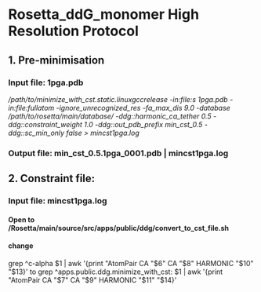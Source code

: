 # Rosetta_ddG_monomer High Resolution Protocol
## 1. Pre-minimisation
### Input file: 1pga.pdb 
*/path/to/minimize_with_cst.static.linuxgccrelease -in:file:s 1pga.pdb -in:file:fullatom -ignore_unrecognized_res -fa_max_dis 9.0 -database /path/to/rosetta/main/database/ -ddg::harmonic_ca_tether 0.5 -ddg::constraint_weight 1.0 -ddg::out_pdb_prefix min_cst_0.5 -ddg::sc_min_only false > mincst1pga.log*
### Output file: min_cst_0.5.1pga_0001.pdb | mincst1pga.log

## 2. Constraint file: 
### Input file: mincst1pga.log
#### Open to /Rosetta/main/source/src/apps/public/ddg/convert_to_cst_file.sh
#### change 
grep ^c-alpha $1 | awk '{print "AtomPair CA "$6" CA "$8" HARMONIC "$10" "$13}' to 	grep ^apps.public.ddg.minimize_with_cst: $1 | awk '{print "AtomPair CA "$7" CA "$9" HARMONIC "$11" "$14}'
